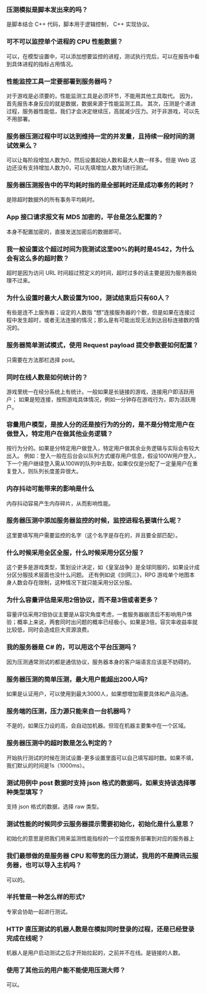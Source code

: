 ### 压测模拟是脚本发出来的吗？
是脚本结合 C++ 代码，脚本用于逻辑控制， C++ 实现协议。

### 可不可以监控单个进程的 CPU 性能数据？
可以，在模型设置中，可以添加想要监控的进程，测试执行完后，可以在报告中看到具体进程的指标占用情况。

### 性能监控工具一定要部署到服务器吗？
对于游戏是必须要的，性能监测工具是必须环节，不能用其他工具取代。
因为，首先报告本身反应的就是数据，数据来源于性能监测工具。
其次，压测是个递进过程，服务器性能低，我们才会决定继续压，高就减少压力。对于非游戏，可以先不用部署。

### 服务器压测过程中可以达到维持一定的并发量，且持续一段时间的测试效果么？
可以让每阶段增加人数为0，然后设置起始人数和最大人数一样多。但是 Web 这边还没有支持增加人数为0，可以先填增加人数为1进行测试。

### 服务器压测报告中的平均耗时指的是全部耗时还是成功事务的耗时？
是除超时数据外的所有事务平均耗时。

### App 接口请求报文有 MD5 加密的，平台是怎么配置的？
本身不配置加密的，直接发送加密后的数据即可。

### 我一般设置这个超过时间为我测试这里90%的耗时是4542，为什么会有这么多的超时数？
超时是因为访问 URL 时间超过预定义的时间，超时过多的话主要是因为服务器处理不过来。

### 为什么设置时最大人数设置为100，测试结束后只有60人？
有些是连不上服务器；设定的人数指 “想”连接服务器的个数，但是如果在连接过程中发生超时，或者无法连接的情况；那么是有可能出现无法到达目标连接数的情况的。

### 服务器简单测试模式，使用 Request payload 提交参数要如何配置？
只需要在方法那栏选择 post。

### 同时在线人数是如何统计的？
游戏里统一在经分系统上有统计。一般如果是长链接的游戏，连接用户即活跃用户； 如果是短连接，按照游戏具体情况，例如一分钟存在游戏行为，即为活跃用户。

### 容量用户模型，是按人分的还是按行为的分的，是不是分特定用户在做登入，特定用户在做其他业务逻辑？
按行为分的。如果是分特定用户做登入，特定用户做其余业务逻辑与实际会有较大出入。
例如：登入一般在后台会以队列方式缓存用户信息，假设100W用户登入，下一个用户继续登入需从100W的队列中去取，如果仅仅是分配了一定量用户在重复登入，则队列长度差异很大。

### 内存抖动可能带来的影响是什么
内存抖动容易产生内存碎片，从而影响性能。

### 服务器压测中添加服务器监控的时候，监控进程名要填什么呢？
这里要填写用户需要监控的名字（这个名字是存在的，并且要全部匹配）。

### 什么时候采用全区全服，什么时候采用分区分服？
这个更多是游戏类型，策划设计决定，如《皇室战争》是全球同服的，如果设计成分区分服技术层面也没什么问题。
还有例如说《剑网三》，RPG 游戏单个地图本身人数会存在限制，这种情况下就只能采用分区分服。

### 为什么容量评估是采用2倍协议，而不是3倍或者更多？
容量评估采用2倍协议主要是从容灾角度考虑，一套服务器崩溃后不影响用户体验；概率上来说，两套同时出问题的概率已经极小。如果是3倍，容灾率收益率就比较低，同时会造成巨大资源浪费。

### 我的服务器是 C# 的，可以用这个平台压测吗？
因为压测通常测试的都是通信协议，服务器本身的客户端语言应该是不妨碍的。

### 服务器压测的简单压测，最大用户能超出200人吗?
如果是认证用户，可以使用到最大3000人，如果想增加需要具体和产品沟通。

### 服务端的压测，压力源只能来自一台机器吗？
不是的，如果压力设的高，会自动加机器。但现在机器主要集中在一个区域。

### 服务器压测中的超时数是怎么判定的？
开始执行测试的时候在测试设置-更多设置里面可以自己填写超时数。如果不填，我们默认的时间是1s（1000ms）。

### 测试用例中 post 数据时支持 json 格式的数据吗，如果支持该选择哪种类型填写？
支持 json 格式的数据，选择 raw 类型。

### 测试性能的时候同步云服务器提示需要初始化，初始化是什么意思？
初始化的意思是把我们用来监测性能指标的一个监控服务部署到对应的服务器上

### 我们最想做的是服务器 CPU 和带宽的压力测试，我用的不是腾讯云服务器，也可以导入主机吗？
可以的。

### 半托管是一种怎么样的形式?
专家会协助一起进行测试。

### HTTP 直压测试的机器人数是在模拟同时登录的过程，还是已经登录完成在线呢？
机器人是用户启动测试之后才开始拉起的，之前并不在线。是链接的人数。

### 使用了其他云的用户能不能使用压测大师？
可以。

 
